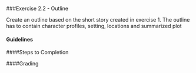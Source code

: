 ###Exercise 2.2 - Outline

Create an outline based on the short story created in exercise 1. The outline has to contain character profiles, setting, locations and summarized plot

#### Guidelines

####Steps to Completion

####Grading